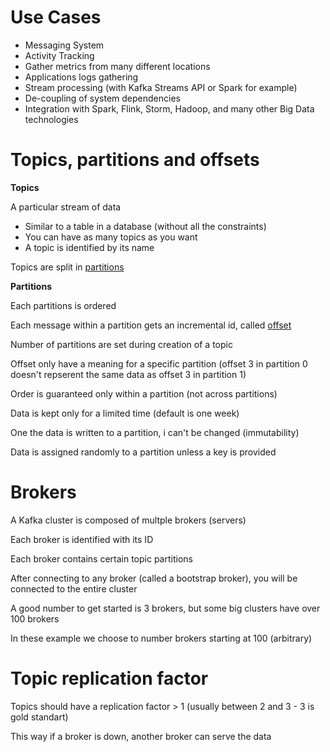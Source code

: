 # Use Cases

* Messaging System
* Activity Tracking
* Gather metrics from many different locations
* Applications logs gathering
* Stream processing (with Kafka Streams API or Spark for example)
* De-coupling of system dependencies
* Integration with Spark, Flink, Storm, Hadoop, and many other Big Data technologies

# Topics, partitions and offsets

**Topics**

A particular stream of data

* Similar to a table in a database (without all the constraints)
* You can have as many topics as you want
* A topic is identified by its name

Topics are split in <u>partitions</u>

**Partitions**

Each partitions is ordered

Each message within a partition gets an incremental id, called <u>offset</u>

Number of partitions are set during creation of a topic

Offset only have a meaning for a specific partition (offset 3 in partition 0 doesn't repserent the same data as offset 3 in partition 1)

Order is guaranteed only within a partition (not across partitions)

Data is kept only for a limited time (default is one week)

One the data is written to a partition, i can't be changed (immutability)

Data is assigned randomly to a partition unless a key is provided 

# Brokers

A Kafka cluster is composed of multple brokers (servers)

Each broker is identified with its ID

Each broker contains certain topic partitions

After connecting to any broker (called a bootstrap broker), you will be connected to the entire cluster

A good number to get started is 3 brokers, but some big clusters have over 100 brokers

In these example we choose to number brokers starting at 100 (arbitrary)

# Topic replication factor

Topics should have a replication factor > 1 (usually between 2 and 3 - 3 is gold standart)

This way if a broker is down, another broker can serve the data



